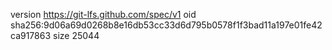 version https://git-lfs.github.com/spec/v1
oid sha256:9d06a69d0268b8e16db53cc33d6d795b0578f1f3bad11a197e01fe42ca917863
size 25044
